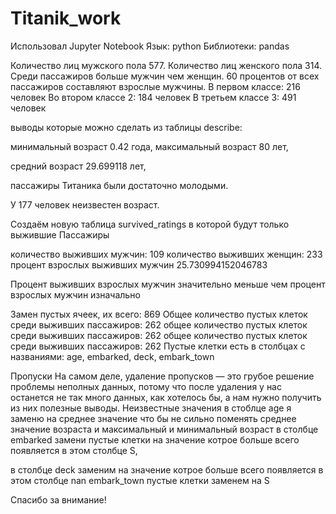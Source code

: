 

# Titanik_work

Использовал 
Jupyter Notebook 
Язык: python
Библиотеки: pandas

Количество лиц мужского пола 577.
Количество лиц женского пола 314.
Среди пассажиров больше мужчин чем женщин.
60 процентов от всех пассажиров составляют взрослые мужчины.
В первом классе: 216 человек
Во втором классе 2: 184 человек
В третьем классе 3: 491 человек

выводы которые можно сделать из таблицы describe:

минимальный возраст 0.42 года,
максимальный возраст 80 лет,

средний возраст 29.699118 лет,

пассажиры Титаника были достаточно молодыми.

У 177 человек неизвестен возраст.

Создаём новую таблица survived_ratings в которой будут только выжившие 
Пассажиры


количество выживших мужчин: 109
количество выживших женщин: 233
процент взрослых выживших мужчин 25.730994152046783

Процент выживших взрослых мужчин значительно меньше чем процент взрослых мужчин изначально

Замен пустых ячеек, их всего: 869
Общее количество пустых клеток среди выживших пассажиров: 262
общее количество пустых клеток среди выживших пассажиров: 262
общее количество пустых клеток среди выживших пассажиров: 262
Пустые клетки есть в столбцах с названиями: age, embarked, deck, embark_town

Пропуски
На самом деле, удаление пропусков — это грубое решение проблемы неполных данных, потому что после удаления у нас останется не так много данных, как хотелось бы, а нам нужно получить из них полезные выводы.
Неизвестные значения в стоблце age я заменю на среднее значение что бы не сильно поменять среднее значение возраста и максимальный и минимальный возраст
в столбце embarked замени пустые клетки на значение котрое больше всего появляется в этом столбце S, 

в столбце deck заменим на значение котрое больше всего появляется в этом столбце nan 
embark_town пустые клетки заменем на S

Спасибо за внимание!
